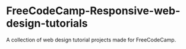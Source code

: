 # FreeCodeCamp-Responsive-web-design-tutorials
A collection of web design tutorial projects made for FreeCodeCamp.
